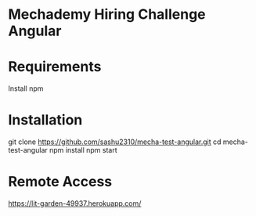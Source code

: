 # Mechademy Hiring Challenge Angular

# Requirements

Install npm 

# Installation

git clone https://github.com/sashu2310/mecha-test-angular.git
cd mecha-test-angular
npm install 
npm start

# Remote Access

https://lit-garden-49937.herokuapp.com/

